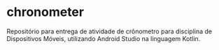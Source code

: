# chronometer
Repositório para entrega de atividade de crônometro para disciplina de Dispositivos Móveis, utilizando Android Studio na linguagem Kotlin.
